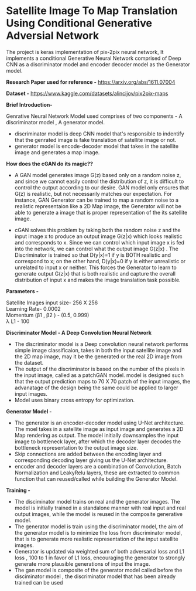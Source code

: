 # Satellite Image To Map Translation Using Conditional Generative Adversial Network #

The project is keras implementation of pix-2pix neural network, It implements a conditional Generative Neural Network comprised of Deep CNN as a discriminator model 
and encoder decoder model as the Generator model.

**Research Paper used for reference -** https://arxiv.org/abs/1611.07004

**Dataset -** https://www.kaggle.com/datasets/alincijov/pix2pix-maps


**Brief Introduction-**

Genrative Neural Network Model used comprises of two components - A discriminator model , A generator model. <br>
* discriminator model is deep CNN model that's responsible to indentify that the genrated image is fake translation of satellite image or not. <br>
* generator model is encode-decoder model that takes in the satellite image and generates a map image. <br>

**How does the cGAN do its magic??** <br>

* A GAN model generates image G(z) based only on a random noise z, and since we cannot easily control the distribution of z,
it is difficult to control the output according to our desire. GAN model only ensures that G(z) is realistic, but not necessarily matches our expectation.
For instance, GAN Generator can be trained to map a random noise to a realistic representaion like a 2D Map image, the Generator will not be able to generate a image that is proper representation of the its satellite image. <br>

* cGAN solves this problem by taking both the random noise z and the input image x to produce an output image G(z|x) which looks realistic and corresponds to x. 
Since we can control which input image x is fed into the network, we can control what the output image G(z|x) . The Discriminator is trained so that D(y|x)=1 if y is BOTH realistic and correspond to x; on the other hand, D(y|x)=0 if y is either unrealistic or unrelated to input x or neither. This forces the Generator to learn to generate output G(z|x) that is both realistic and capture the overall distribution of input x and makes the image translation task possible.<br>


**Parameters -**

Satellite Images input size- 256  X  256 <br>
Learning Rate- 0.0002 <br>
Momentum (&beta;1 , &beta;2 ) -  (0.5, 0.999) <br>
&lambda; L1 - 100


**Discriminator Model - A Deep Convolution Neural Network**

* The discriminator model is a Deep convolution neural network performs simple image classificaion, takes in both the input satellite image and the 2D map image, may it be the generated or the real 2D image from the dataset.
* The output of the discriminator is based on the number of the pixels in the input image, called as a patchGAN model. model is designed such that the output prediction maps to 70 X 70 patch of the input images, the advanatage of the design being the same could be applied to larger input images.
* Model uses binary cross entropy for optimization.<br>


**Generator Model -**

* The generator is an encoder-decoder model using U-Net architecture. The moel takes in a satellite image as input image and generates a 2D Map rendering as output. The model initially downsamples the input image to bottleneck layer, after which the decoder layer decodes the bottleneck representation to the output image size.
* Skip connections are added between the encoding layer and corresponding decoding layer giving us the U-Net architecture.
* encoder and decoder layers are a combination of Convolution, Batch Normalization and LeakyRelu layers, these are extracted to common function that can reused/called while building the Generator Model.

**Training -**

* The disciminator model trains on real and the generator images. The model is initially trained in a standalone manner with real input and real output images, while the model is reused in the composite generative model.
* The generator model is train using the discriminator model, the aim of the generator model is to minimize the loss from discriminator model, that is to generate more realistic representation of the input satellite images.
* Generator is updated via weighted sum of both adversarial loss and L1 loss , 100 to 1 in favor of L1 loss, encouraging the generator to strongly generate more plausible generations of input the image.
* The gan model is composite of the generator model called before the disciminator model , the discriminator model that has been already trained can be used 
